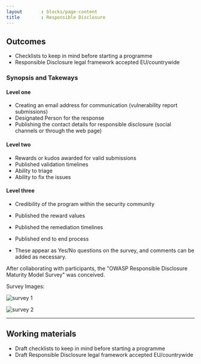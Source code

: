 ```yaml
---
layout       : blocks/page-content
title        : Responsible Disclosure
---
```

## Outcomes

- Checklists to keep in mind before starting a programme
- Responsible Disclosure legal framework accepted EU/countrywide

### Synopsis and Takeways

#### Level one
  - Creating an email address for communication (vulnerability report submissions)
  - Designated Person for the response
  - Publishing the contact details for responsible disclosure (social channels or through the web page)
      
#### Level two
  - Rewards or kudos awarded for valid submissions
  - Published validation timelines
  - Ability to triage
  - Ability to fix the issues
   
#### Level three
  - Credibility of the program within the security community
  - Published the reward values
  - Published the remediation timelines
  - Published end to end process
      
- These appear as Yes/No questions on the survey, and comments can be added as necessary.

After collaborating with participants, the "OWASP Responsible Disclosure Maturity Model Survey" was conceived.

Survey Images:

![survey 1](https://user-images.githubusercontent.com/29351740/27132725-d5ff17ae-5107-11e7-8b33-a3b088319f54.PNG)

![survey 2](https://user-images.githubusercontent.com/29351740/27132732-db1e8d00-5107-11e7-9dec-da753bb6230e.PNG)

---

## Working materials

- Draft checklists to keep in mind before starting a programme
- Draft Responsible Disclosure legal framework accepted EU/countrywide

